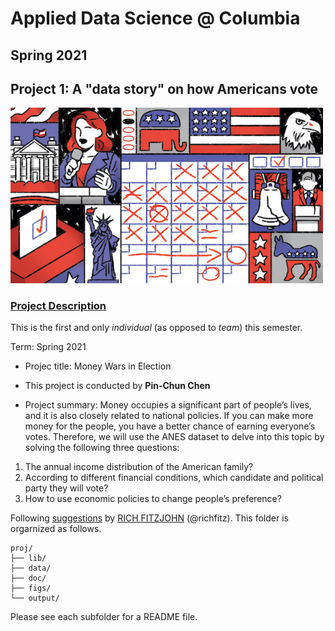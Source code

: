 # Applied Data Science @ Columbia
## Spring 2021
## Project 1: A "data story" on how Americans vote

<img src="figs/title1.jpeg" width="500">

### [Project Description](doc/)
This is the first and only *individual* (as opposed to *team*) this semester. 

Term: Spring 2021

+ Projec title: Money Wars in Election
+ This project is conducted by **Pin-Chun Chen**

+ Project summary: Money occupies a significant part of people’s lives, and it is also closely related to national policies. If you can make more money for the people, you have a better chance of earning everyone’s votes. Therefore, we will use the ANES dataset to delve into this topic by solving the following three questions: 
1. The annual income distribution of the American family?
2. According to different financial conditions, which candidate and political party they will vote?
3. How to use economic policies to change people’s preference?

Following [suggestions](http://nicercode.github.io/blog/2013-04-05-projects/) by [RICH FITZJOHN](http://nicercode.github.io/about/#Team) (@richfitz). This folder is orgarnized as follows.

```
proj/
├── lib/
├── data/
├── doc/
├── figs/
└── output/
```

Please see each subfolder for a README file.
